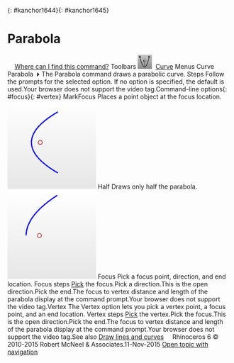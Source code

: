 ---
---

{: #kanchor1644}{: #kanchor1645}
# Parabola
 [![images/transparent.gif](images/transparent.gif)Where can I find this command?](javascript:void(0);) Toolbars
![images/parabola.png](images/parabola.png) [Curve](curve-toolbar.html) 
Menus
Curve
Parabola![images/menuarrow.gif](images/menuarrow.gif)
The Parabola command draws a parabolic curve.
Steps
Follow the prompts for the selected option. If no option is specified, the default is used.Your browser does not support the video tag.Command-line options{: #focus}{: #vertex}
MarkFocus
Places a point object at the focus location.
![images/parabolamarkfocus.png](images/parabolamarkfocus.png)
Half
Draws only half the parabola.
![images/parabolahalf.png](images/parabolahalf.png)
Focus
Pick a focus point, direction, and end location.
Focus steps
 [Pick](pick-location.html) the focus.Pick a direction.This is the open direction.Pick the end.The focus to vertex distance and length of the parabola display at the command prompt.Your browser does not support the video tag.Vertex
The Vertex option lets you pick a vertex point, a focus point, and an end location.
Vertex steps
 [Pick](pick-location.html) the vertex.Pick the focus.This is the open direction.Pick the end.The focus to vertex distance and length of the parabola display at the command prompt.Your browser does not support the video tag.See also
 [Draw lines and curves](sak-curve.html) 
&#160;
&#160;
Rhinoceros 6 © 2010-2015 Robert McNeel &amp; Associates.11-Nov-2015
 [Open topic with navigation](parabola.html) 


